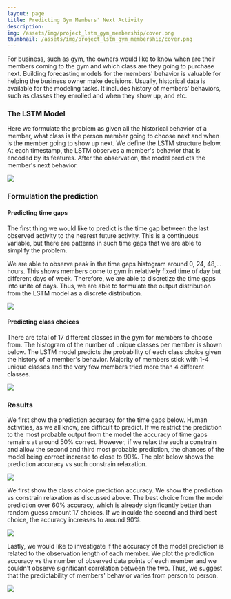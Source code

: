```yaml
---
layout: page
title: Predicting Gym Members' Next Activity
description: 
img: /assets/img/project_lstm_gym_membership/cover.png
thumbnail: /assets/img/project_lstm_gym_membership/cover.png
---
```


For business, such as gym, the owners would like to know when are their members coming to the gym and which class are they going to purchase next. Building forecasting models for the members' behavior is valuable for helping the business owner make decisions. Usually, historical data is available for the modeling tasks. It includes history of members' behaviors, such as classes they enrolled and when they show up, and etc.

### The LSTM Model 

Here we formulate the problem as given all the historical behavior of a member, what class is the person member going to choose next and when is the member going to show up next. We define the LSTM structure below. At each timestamp, the LSTM observes a member's behavior that is encoded by its features. After the observation, the model predicts the member's next behavior.

<img class="two" src="{{ site.baseurl }}/assets/img/project_lstm_gym_membership/lstm_diagram.png">


### Formulation the prediction

#### Predicting time gaps

The first thing we would like to predict is the time gap between the last observed activity to the nearest future activity. This is a continuous variable, but there are patterns in such time gaps that we are able to simplify the problem.

We are able to observe peak in the time gaps histogram around 0, 24, 48,... hours. This shows members come to gym in relatively fixed time of day but different days of week. Therefore, we are able to discretize the time gaps into unite of days. Thus, we are able to formulate the output distribution from the LSTM model as a discrete distribution.

<img class="three" src="{{ site.baseurl }}/assets/img/project_lstm_gym_membership/time_gap_distribution.png">


#### Predicting class choices

There are total of 17 different classes in the gym for members to choose from. The histogram of the number of unique classes per member is shown below.  The LSTM model predicts the probability of each class choice given the history of a member's behavior. Majority of members stick with 1-4 unique classes and the very few members tried more than 4 different classes.

<img class="two" src="{{ site.baseurl }}/assets/img/project_lstm_gym_membership/unique_classes_distribution.png">


### Results

We first show the prediction accuracy for the time gaps below. Human activities, as we all know, are difficult to predict. If we restrict the prediction to the most probable output from the model the accuracy of time gaps remains at around 50% correct. However, if we relax the such a constrain and allow the second and third most probable prediction, the chances of the model being correct increase to close to 90%. The plot below shows the prediction accuracy vs such constrain relaxation.

<img class="two" src="{{ site.baseurl }}/assets/img/project_lstm_gym_membership/time_gap_accuracy.png">

We first show the class choice prediction accuracy. We show the prediction vs constrain relaxation as discussed above. The best choice from the model prediction over 60% accuracy, which is already significantly better than random guess amount 17 choices. If we inculde the second and third best choice, the accuracy increases to around 90%.

<img class="two" src="{{ site.baseurl }}/assets/img/project_lstm_gym_membership/class_accuracy.png">

Lastly, we would like to investigate if the accuracy of the model prediction is related to the observation length of each member. We plot the prediction accuracy vs the number of observed data points of each member and we couldn't observe significant correlation between the two. Thus, we suggest that the predictability of members' behavior varies from person to person.

<img class="three" src="{{ site.baseurl }}/assets/img/project_lstm_gym_membership/accuracy_vs_observation.png">